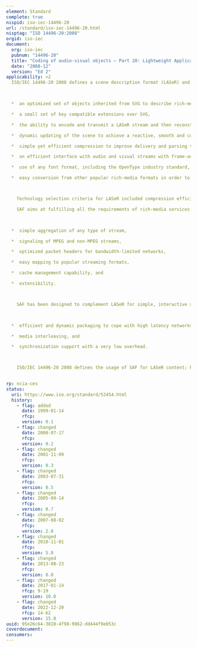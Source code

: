 ```yaml
---
element: Standard
complete: true
nispid: iso-iec-14496-20
url: /standard/iso-iec-14496-20.html
nisptag: "ISO 14496-20:2008"
orgid: iso-iec
document:
  org: iso-iec
  pubnum: "14496-20"
  title: "Coding of audio-visual objects — Part 20: Lightweight Application Scene Representation (LASeR) and Simple Aggregation Format (SAF)"
  date: "2008-12"
  version: "Ed 2"
applicability: >2
  ISO/IEC 14496-20 2008 defines a scene description format (LASeR) and an aggregation format (SAF) respectively suitable for representing and delivering rich-media services to resource-constrained devices such as mobile phones.  LASeR aims at fulfilling all the requirements of rich-media services at the scene description level. LASeR supports 

    

  *  an optimized set of objects inherited from SVG to describe rich-media scenes,

  *  a small set of key compatible extensions over SVG,

  *  the ability to encode and transmit a LASeR stream and then reconstruct SVG content,

  *  dynamic updating of the scene to achieve a reactive, smooth and continuous service,

  *  simple yet efficient compression to improve delivery and parsing times, as well as storage size, one of the design goals being to allow both for a direct implementation of the SDL as documented, as well as for a decoder compliant with ISO/IEC 23001-1 to decode the LASeR bitstream,

  *  an efficient interface with audio and visual streams with frame-accurate synchronization,

  *  use of any font format, including the OpenType industry standard, and

  *  easy conversion from other popular rich-media formats in order to leverage existing content and developer communities.



    Technology selection criteria for LASeR included compression efficiency, but also code and memory footprint and performance. Other aims included  scalability, adaptability to the user context, extensibility of the format, ability to define small profiles, feasibility of a J2ME implementation, error resilience and safety of implementations.

    SAF aims at fulfilling all the requirements of rich-media services at the interface between media/scene description and existing transport protocols 

    

  *  simple aggregation of any type of stream,

  *  signaling of MPEG and non-MPEG streams,

  *  optimized packet headers for bandwidth-limited networks,

  *  easy mapping to popular streaming formats,

  *  cache management capability, and

  *  extensibility.



    SAF has been designed to complement LASeR for simple, interactive services, bringing 

    

  *  efficient and dynamic packaging to cope with high latency networks,

  *  media interleaving, and

  *  synchronization support with a very low overhead.



    ISO/IEC 14496-20 2008 defines the usage of SAF for LASeR content; however, LASeR can be used independently from SAF.

  
rp: ncia-ces
status:
  uri: https://www.iso.org/standard/52454.html
  history: 
    - flag: added
      date: 1999-01-14
      rfcp: 
      version: 0.1
    - flag: changed
      date: 2000-07-17
      rfcp: 
      version: 0.2
    - flag: changed
      date: 2001-11-09
      rfcp: 
      version: 0.3
    - flag: changed
      date: 2003-07-31
      rfcp: 
      version: 0.5
    - flag: changed
      date: 2005-09-14
      rfcp: 
      version: 0.7
    - flag: changed
      date: 2007-08-02
      rfcp: 
      version: 2.0
    - flag: changed
      date: 2010-11-01
      rfcp: 
      version: 5.0
    - flag: changed
      date: 2013-08-23
      rfcp: 
      version: 8.0
    - flag: changed
      date: 2017-01-14
      rfcp: 9-19
      version: 10.0
    - flag: changed
      date: 2022-12-20
      rfcp: 14-62
      version: 15.0
uuid: 95e26c64-3810-4f98-9862-dd444f9e053c
coverdocument:
consumers:
---
```

